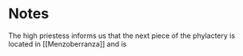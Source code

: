 # Notes

The high priestess informs us that the next piece of the phylactery is located in [[Menzoberranza]] and is 